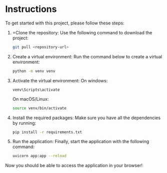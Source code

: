 # Instructions

To get started with this project, please follow these steps:

1. =Clone the repository:
   Use the following command to download the project:
   ```bash
   git pull <repository-url>

2. Create a virtual environment: Run the command below to create a virtual environment:
   ```bash
   python -m venv venv

3. Activate the virtual environment:
   On windows:
   ```shell
   venv\Scripts\activate
   ```
   On macOS/Linux:
   ```bash
   source venv/bin/activate
   
4. Install the required packages: Make sure you have all the dependencies by running:
   ```bash
   pip install -r requirements.txt

5. Run the application: Finally, start the application with the following command:
   ```bash
   uvicorn app:app --reload

Now you should be able to access the application in your browser!
